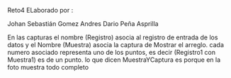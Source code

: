 Reto4
ELaborado por :

Johan Sebastián Gomez
Andres Dario Peña Asprilla


 En las capturas  el nombre  (Registro) asocia al registro de entrada de los datos
 y el Nombre (Muestra) asocia la captura de Mostrar el arreglo.
 cada numero asociado representa uno de los puntos, es decir (Registro1 con Muestra1) es de un punto.
 lo que dicen MuestraYCaptura es porque en la foto muestra todo completo
